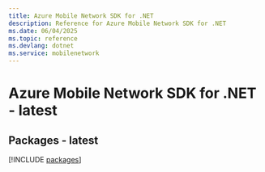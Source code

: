 ```yaml
---
title: Azure Mobile Network SDK for .NET
description: Reference for Azure Mobile Network SDK for .NET
ms.date: 06/04/2025
ms.topic: reference
ms.devlang: dotnet
ms.service: mobilenetwork
---
```

# Azure Mobile Network SDK for .NET - latest
## Packages - latest
[!INCLUDE [packages](mobile-network-index.md)]